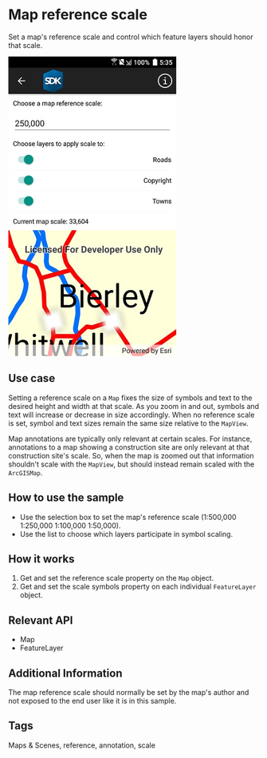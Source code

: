 ﻿# Map reference scale

Set a map's reference scale and control which feature layers should honor that scale.

![Map Reference Scale App](MapReferenceScale.jpg)

## Use case

Setting a reference scale on a `Map` fixes the size of symbols and text to the desired height and width at that scale. As you zoom in and out, symbols and text will increase or decrease in size accordingly. When no reference scale is set, symbol and text sizes remain the same size relative to the `MapView`.

Map annotations are typically only relevant at certain scales. For instance, annotations to a map showing a construction site are only relevant at that construction site's scale. So, when the map is zoomed out that information shouldn't scale with the `MapView`, but should instead remain scaled with the `ArcGISMap`. 

## How to use the sample

* Use the selection box to set the map's reference scale (1:500,000 1:250,000 1:100,000 1:50,000).
* Use the list to choose which layers participate in symbol scaling.

## How it works

1. Get and set the reference scale property on the `Map` object.
1. Get and set the scale symbols property on each individual `FeatureLayer` object.

## Relevant API

* Map
* FeatureLayer

## Additional Information

The map reference scale should normally be set by the map's author and not exposed to the end user like it is in this sample. 

## Tags

Maps & Scenes, reference, annotation, scale